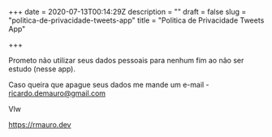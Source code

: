 +++
date = 2020-07-13T00:14:29Z
description = ""
draft = false
slug = "politica-de-privacidade-tweets-app"
title = "Politica de Privacidade Tweets App"

+++


Prometo não utilizar seus dados pessoais para nenhum fim ao não ser estudo (nesse app).

Caso queira que apague seus dados me mande um e-mail - ricardo.demauro@gmail.com

Vlw

https://rmauro.dev

